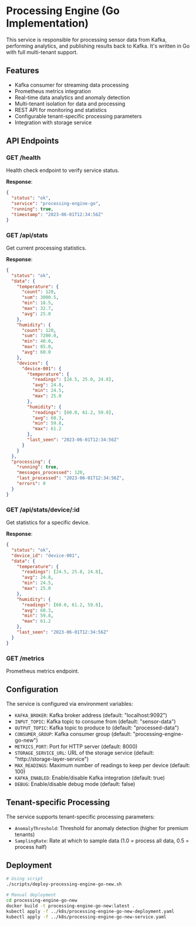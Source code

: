 # Processing Engine (Go Implementation)

This service is responsible for processing sensor data from Kafka, performing analytics, and publishing results back to Kafka. It's written in Go with full multi-tenant support.

## Features

- Kafka consumer for streaming data processing
- Prometheus metrics integration
- Real-time data analytics and anomaly detection
- Multi-tenant isolation for data and processing
- REST API for monitoring and statistics
- Configurable tenant-specific processing parameters
- Integration with storage service

## API Endpoints

### GET /health

Health check endpoint to verify service status.

**Response**:
```json
{
  "status": "ok",
  "service": "processing-engine-go",
  "running": true,
  "timestamp": "2023-06-01T12:34:56Z"
}
```

### GET /api/stats

Get current processing statistics.

**Response**:
```json
{
  "status": "ok",
  "data": {
    "temperature": {
      "count": 120,
      "sum": 3000.5,
      "min": 18.5,
      "max": 32.7,
      "avg": 25.0
    },
    "humidity": {
      "count": 120,
      "sum": 7200.0,
      "min": 40.0,
      "max": 85.0,
      "avg": 60.0
    },
    "devices": {
      "device-001": {
        "temperature": {
          "readings": [24.5, 25.0, 24.8],
          "avg": 24.8,
          "min": 24.5,
          "max": 25.0
        },
        "humidity": {
          "readings": [60.0, 61.2, 59.8],
          "avg": 60.3,
          "min": 59.8,
          "max": 61.2
        },
        "last_seen": "2023-06-01T12:34:56Z"
      }
    }
  },
  "processing": {
    "running": true,
    "messages_processed": 120,
    "last_processed": "2023-06-01T12:34:56Z",
    "errors": 0
  }
}
```

### GET /api/stats/device/:id

Get statistics for a specific device.

**Response**:
```json
{
  "status": "ok",
  "device_id": "device-001",
  "data": {
    "temperature": {
      "readings": [24.5, 25.0, 24.8],
      "avg": 24.8,
      "min": 24.5,
      "max": 25.0
    },
    "humidity": {
      "readings": [60.0, 61.2, 59.8],
      "avg": 60.3,
      "min": 59.8,
      "max": 61.2
    },
    "last_seen": "2023-06-01T12:34:56Z"
  }
}
```

### GET /metrics

Prometheus metrics endpoint.

## Configuration

The service is configured via environment variables:

- `KAFKA_BROKER`: Kafka broker address (default: "localhost:9092")
- `INPUT_TOPIC`: Kafka topic to consume from (default: "sensor-data")
- `OUTPUT_TOPIC`: Kafka topic to produce to (default: "processed-data")
- `CONSUMER_GROUP`: Kafka consumer group (default: "processing-engine-go-new")
- `METRICS_PORT`: Port for HTTP server (default: 8000)
- `STORAGE_SERVICE_URL`: URL of the storage service (default: "http://storage-layer-service")
- `MAX_READINGS`: Maximum number of readings to keep per device (default: 100)
- `KAFKA_ENABLED`: Enable/disable Kafka integration (default: true)
- `DEBUG`: Enable/disable debug mode (default: false)

## Tenant-specific Processing

The service supports tenant-specific processing parameters:

- `AnomalyThreshold`: Threshold for anomaly detection (higher for premium tenants)
- `SamplingRate`: Rate at which to sample data (1.0 = process all data, 0.5 = process half)

## Deployment

```bash
# Using script
./scripts/deploy-processing-engine-go-new.sh

# Manual deployment
cd processing-engine-go-new
docker build -t processing-engine-go-new:latest .
kubectl apply -f ../k8s/processing-engine-go-new-deployment.yaml
kubectl apply -f ../k8s/processing-engine-go-new-service.yaml
``` 